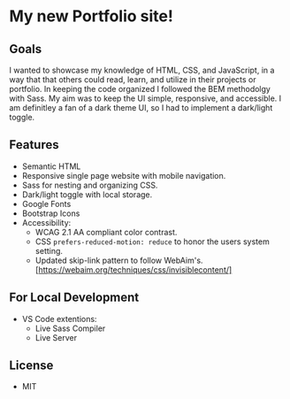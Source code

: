 # My new Portfolio site!

## Goals

I wanted to showcase my knowledge of HTML, CSS, and JavaScript, in a way that that others could read, learn, and utilize in their projects or portfolio. In keeping the code organized I followed the BEM methodolgy with Sass.
My aim was to keep the UI simple, responsive, and accessible. I am definitley a fan of a dark theme UI, so I had to implement a dark/light toggle.

## Features

- Semantic HTML
- Responsive single page website with mobile navigation.
- Sass for nesting and organizing CSS.
- Dark/light toggle with local storage.
- Google Fonts
- Bootstrap Icons
- Accessibility:
  - WCAG 2.1 AA compliant color contrast.
  - CSS `prefers-reduced-motion: reduce` to honor the users system setting.
  - Updated skip-link pattern to follow WebAim's. [https://webaim.org/techniques/css/invisiblecontent/]

## For Local Development

- VS Code extentions:
  - Live Sass Compiler
  - Live Server

## License

- MIT
